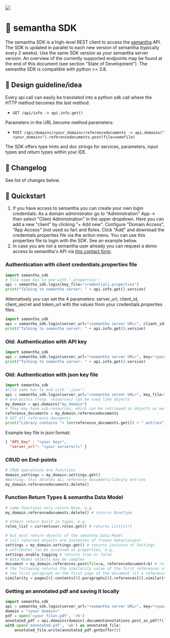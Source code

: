 ![](https://www.semantha.de/wp-content/uploads/semantha-inverted.svg)

# 💜 semantha SDK

The semantha SDK is a high-level REST client to access the [semantha](http://semantha.ai) API.
The SDK is updated in parallel to each new version of semantha (typically every 2 weeks). Use the same SDK version as your semantha server version.
An overview of the currently supported endpoints may be found at the end of this document (see section "State of Development").
The semantha SDK is compatible with python >= 3.8.

## 🔬 Design guideline/idea
Every api call can easily be translated into a python sdk call where the HTTP method becomes the last method:
* `GET /api/info -> api.info.get()`

Parameters in the URL become method parameters:
* `POST /api/domains/<your_domain>/referencedocuments -> api.domains("<your_domain>").referencedocuments.post(file=somefile)`

The SDK offers type hints and doc strings for services, parameters, input types and return types within your IDE.

## 📝 Changelog
See list of changes below.

## 🚀 Quickstart
1. If you have access to semantha you can create your own login credentials: As a domain administrator go to "Administration" App -> then select "Client Administration" in the upper dropdown. Here you can add a new "client" by clicking "+ Add new". Configure "Domain Access", "App Access" (not used so far) and Roles. Click "Add" and download the credentials.properties file via the action menu. You can use this properties file to login with the SDK. See an example below.
1. In case you are not a semantha user already you can request a demo access to semantha's API via [this contact form](https://www.semantha.de/request/).

### Authentication with client credentials.properties file

```python
import semantha_sdk
# file name has to end with '.properties'!
api = semantha_sdk.login(key_file="credentials.properties")
print("Talking to semantha server: " + api.info.get().version)
```

Alternatively you can set the 4 parameters: server_url, client_id, client_secret and token_url with the values from your credentials.properties files.

```python
import semantha_sdk
api = semantha_sdk.login(server_url="<semantha server URL>", client_id="<id>", client_secret="<secret>", token_url="<url>")
print("Talking to semantha server: " + api.info.get().version)
```

### Old: Authentication with API key

```python
import semantha_sdk
api = semantha_sdk.login(server_url="<semantha server URL>", key="<your key>")
print("Talking to semantha server: " + api.info.get().version)
```

### Old: Authentication with json key file

```python
import semantha_sdk
#file name has to end with '.json'!
api = semantha_sdk.login(server_url="<semantha server URL>", key_file="<path to your key file (json format)>")
# end-points (resp. resources) can be used like objects
my_domain = api.domains("my_domain")
# they may have sub-resources, which can be retrieved as objects as well
reference_documents = my_domain.referencedocuments
# GET all reference documents
print("Library contains "+ len(reference_documents.get()) + " entries")
```

Example key file in json format:

```json
{ "API_Key" : "<your key>",
  "server_url": "<your serverurl>" }
```

### CRUD on End-points

```python
# CRUD operations are functions
domain_settings = my_domain.settings.get()
#Warning: this deletes ALL reference documents/library entries
my_domain.referencedocuments.delete() 
```

### Function Return Types & semantha Data Model

```python
# some functions only return None, e.g.
my_domain.referencedocuments.delete() # returns NoneType

# others return built in types, e.g
roles_list = currentuser.roles.get() # returns List[str]

# but most return objects of the semantha Data Model
# (all returned objects are instances of frozen dataclasses)
settings = my_domain.settings.get() # returns instance of Settings
# attributes can be accessed as properties, e.g.
settings.enable_tagging # returns true or false
# Data Model objects may be complex
document = my_domain.references.post(file=a, referencedocument=b) # returns instance of Document
# the following returns the similarity value of the first references of the first sentence of the
# the first paragraph on the first page of the document (if a reference was found for this sentence)
similarity = pages[0].contents[0].paragraphs[0].references[0].similarity # returns float
```

### Getting an annotated pdf and saving it locally

```python
import semantha_sdk
api = semantha_sdk.login(server_url="<semantha server URL>", key="<your key>")
domain = "<your domain>"
pdf = open('<your_file>.pdf', 'rb')
annotated_pdf = api.domains(domain).documentannotations.post_as_pdf(file=pdf, similaritythreshold=0.85)
with open('annotated.pdf', 'wb') as annotated_file:
    annotated_file.write(annotated_pdf.getbuffer())
```

